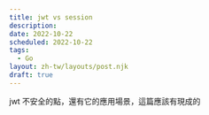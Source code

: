 ```yaml
---
title: jwt vs session
description: 
date: 2022-10-22
scheduled: 2022-10-22
tags:
  - Go
layout: zh-tw/layouts/post.njk
draft: true
---
```


jwt 不安全的點，還有它的應用場景，這篇應該有現成的